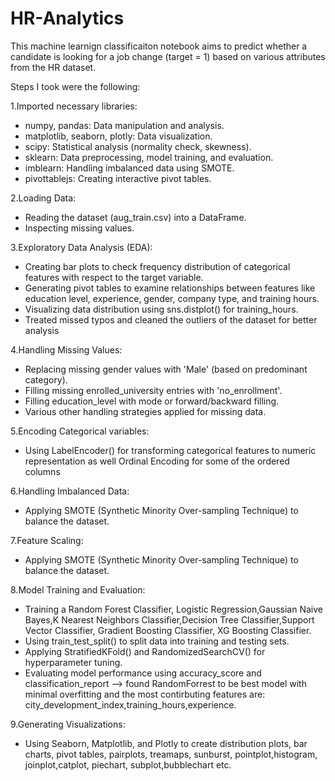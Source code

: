 # HR-Analytics
This machine learnign classificaiton notebook aims to predict whether a candidate is looking for a job change (target = 1) based on various attributes from the HR dataset.

Steps I took were the following:

1.Imported necessary libraries: 
-  numpy, pandas: Data manipulation and analysis.
-  matplotlib, seaborn, plotly: Data visualization.
-  scipy: Statistical analysis (normality check, skewness).
-  sklearn: Data preprocessing, model training, and evaluation.
-  imblearn: Handling imbalanced data using SMOTE.
-  pivottablejs: Creating interactive pivot tables.

2.Loading Data:
- Reading the dataset (aug_train.csv) into a DataFrame.
- Inspecting missing values.

3.Exploratory Data Analysis (EDA):
- Creating bar plots to check frequency distribution of categorical features with respect to the target variable.
- Generating pivot tables to examine relationships between features like education level, experience, gender, company type, and training hours.
- Visualizing data distribution using sns.distplot() for training_hours.
- Treated missed typos and cleaned the outliers of the dataset for better analysis

4.Handling Missing Values:
- Replacing missing gender values with 'Male' (based on predominant category).
- Filling missing enrolled_university entries with 'no_enrollment'.
- Filling education_level with mode or forward/backward filling.
- Various other handling strategies applied for missing data.

5.Encoding Categorical variables:
- Using LabelEncoder() for transforming categorical features to numeric representation as well Ordinal Encoding for some of the ordered columns

6.Handling Imbalanced Data:
- Applying SMOTE (Synthetic Minority Over-sampling Technique) to balance the dataset.

7.Feature Scaling:
- Applying SMOTE (Synthetic Minority Over-sampling Technique) to balance the dataset.

8.Model Training and Evaluation:
- Training a Random Forest Classifier, Logistic Regression,Gaussian Naive Bayes,K Nearest Neighbors Classifier,Decision Tree Classifier,Support Vector Classifier, Gradient Boosting Classifier, XG Boosting Classifier. 
-  Using train_test_split() to split data into training and testing sets.
- Applying StratifiedKFold() and RandomizedSearchCV() for hyperparameter tuning.
- Evaluating model performance using accuracy_score and classification_report --> found RandomForrest to be best model with minimal overfitting and the most contirbuting features are: city_development_index,training_hours,experience.

9.Generating Visualizations:
- Using Seaborn, Matplotlib, and Plotly to create distribution plots, bar charts, pivot tables, pairplots, treamaps, sunburst, pointplot,histogram, joinplot,catplot, piechart, subplot,bubblechart etc.




